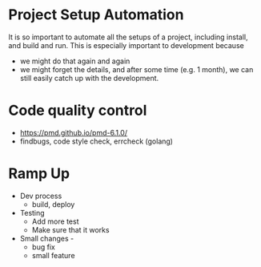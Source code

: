 # Project Setup Automation
It is so important to automate all the setups of a project, including install, and build and run.
This is especially important to development because
* we might do that again and again
* we might forget the details, and after some time (e.g. 1 month), we can still easily catch up with the development.

# Code quality control
* https://pmd.github.io/pmd-6.1.0/
* findbugs, code style check, errcheck (golang)

# Ramp Up
* Dev process
  * build, deploy
* Testing
  * Add more test
  * Make sure that it works
* Small changes - 
  * bug fix
  * small feature
